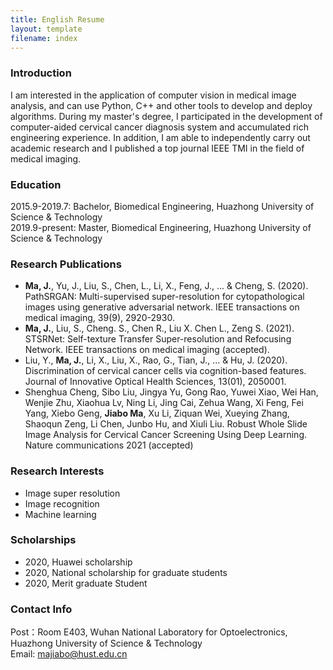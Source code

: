 ```yaml
---
title: English Resume
layout: template
filename: index
--- 
```

### Introduction
I am interested in the application of computer vision in medical image analysis, and can use Python, C++ and other tools to develop and deploy algorithms. During my master's degree, I participated in the development of computer-aided cervical cancer diagnosis system and accumulated rich engineering experience. In addition, I am able to independently carry out academic research and I published a top journal IEEE TMI in the field of medical imaging.
### Education
2015.9-2019.7: Bachelor, Biomedical Engineering, Huazhong University of Science & Technology  
2019.9-present: Master, Biomedical Engineering, Huazhong University of Science & Technology  

### Research Publications
- **Ma, J.**, Yu, J., Liu, S., Chen, L., Li, X., Feng, J., ... & Cheng, S. (2020). PathSRGAN: Multi-supervised super-resolution for cytopathological images using generative adversarial network. IEEE transactions on medical imaging, 39(9), 2920-2930. 
- **Ma, J.**, Liu, S., Cheng. S., Chen R., Liu X. Chen L., Zeng S. (2021). STSRNet: Self-texture Transfer Super-resolution and Refocusing Network. IEEE transactions on medical imaging (accepted).
- Liu, Y., **Ma, J.**, Li, X., Liu, X., Rao, G., Tian, J., ... & Hu, J. (2020). Discrimination of cervical cancer cells via cognition-based features. Journal of Innovative Optical Health Sciences, 13(01), 2050001. 
- Shenghua Cheng, Sibo Liu, Jingya Yu, Gong Rao, Yuwei Xiao, Wei Han, Wenjie Zhu, Xiaohua Lv, Ning Li, Jing Cai, Zehua Wang, Xi Feng, Fei Yang, Xiebo Geng, **Jiabo Ma**, Xu Li, Ziquan Wei, Xueying Zhang, Shaoqun Zeng, Li Chen, Junbo Hu, and Xiuli Liu. Robust Whole Slide Image Analysis for Cervical Cancer Screening Using Deep Learning. Nature communications 2021 (accepted)

### Research Interests
- Image super resolution
- Image recognition
- Machine learning

### Scholarships
- 2020, Huawei scholarship
- 2020, National scholarship for graduate students
- 2020, Merit graduate Student


### Contact Info
Post：Room E403, Wuhan National Laboratory for Optoelectronics, Huazhong University of Science & Technology  
Email: majiabo@hust.edu.cn  
